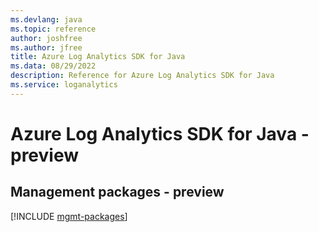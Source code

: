 ```yaml
---
ms.devlang: java
ms.topic: reference
author: joshfree
ms.author: jfree
title: Azure Log Analytics SDK for Java
ms.data: 08/29/2022
description: Reference for Azure Log Analytics SDK for Java
ms.service: loganalytics
---
```

# Azure Log Analytics SDK for Java - preview

## Management packages - preview
[!INCLUDE [mgmt-packages](log-analytics-mgmt-index.md)]